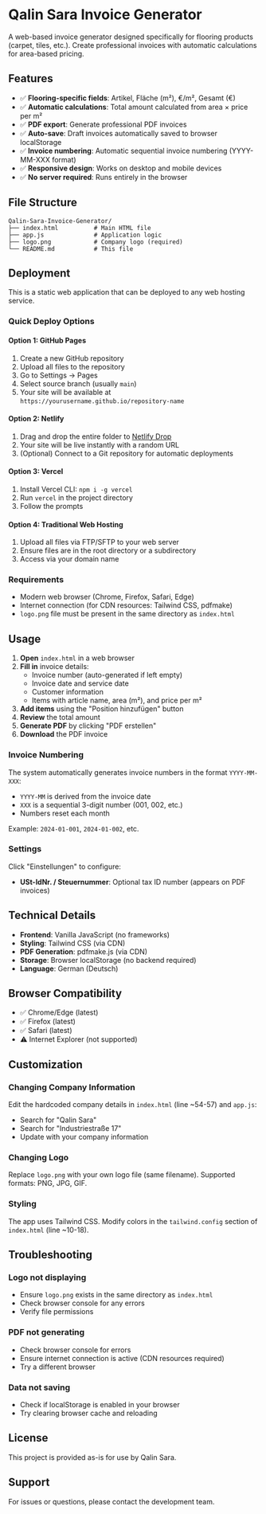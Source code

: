 # Qalin Sara Invoice Generator

A web-based invoice generator designed specifically for flooring products (carpet, tiles, etc.). Create professional invoices with automatic calculations for area-based pricing.

## Features

- ✅ **Flooring-specific fields**: Artikel, Fläche (m²), €/m², Gesamt (€)
- ✅ **Automatic calculations**: Total amount calculated from area × price per m²
- ✅ **PDF export**: Generate professional PDF invoices
- ✅ **Auto-save**: Draft invoices automatically saved to browser localStorage
- ✅ **Invoice numbering**: Automatic sequential invoice numbering (YYYY-MM-XXX format)
- ✅ **Responsive design**: Works on desktop and mobile devices
- ✅ **No server required**: Runs entirely in the browser

## File Structure

```
Qalin-Sara-Invoice-Generator/
├── index.html          # Main HTML file
├── app.js              # Application logic
├── logo.png            # Company logo (required)
└── README.md           # This file
```

## Deployment

This is a static web application that can be deployed to any web hosting service.

### Quick Deploy Options

#### Option 1: GitHub Pages
1. Create a new GitHub repository
2. Upload all files to the repository
3. Go to Settings → Pages
4. Select source branch (usually `main`)
5. Your site will be available at `https://yourusername.github.io/repository-name`

#### Option 2: Netlify
1. Drag and drop the entire folder to [Netlify Drop](https://app.netlify.com/drop)
2. Your site will be live instantly with a random URL
3. (Optional) Connect to a Git repository for automatic deployments

#### Option 3: Vercel
1. Install Vercel CLI: `npm i -g vercel`
2. Run `vercel` in the project directory
3. Follow the prompts

#### Option 4: Traditional Web Hosting
1. Upload all files via FTP/SFTP to your web server
2. Ensure files are in the root directory or a subdirectory
3. Access via your domain name

### Requirements

- Modern web browser (Chrome, Firefox, Safari, Edge)
- Internet connection (for CDN resources: Tailwind CSS, pdfmake)
- `logo.png` file must be present in the same directory as `index.html`

## Usage

1. **Open** `index.html` in a web browser
2. **Fill in** invoice details:
   - Invoice number (auto-generated if left empty)
   - Invoice date and service date
   - Customer information
   - Items with article name, area (m²), and price per m²
3. **Add items** using the "Position hinzufügen" button
4. **Review** the total amount
5. **Generate PDF** by clicking "PDF erstellen"
6. **Download** the PDF invoice

### Invoice Numbering

The system automatically generates invoice numbers in the format `YYYY-MM-XXX`:
- `YYYY-MM` is derived from the invoice date
- `XXX` is a sequential 3-digit number (001, 002, etc.)
- Numbers reset each month

Example: `2024-01-001`, `2024-01-002`, etc.

### Settings

Click "Einstellungen" to configure:
- **USt-IdNr. / Steuernummer**: Optional tax ID number (appears on PDF invoices)

## Technical Details

- **Frontend**: Vanilla JavaScript (no frameworks)
- **Styling**: Tailwind CSS (via CDN)
- **PDF Generation**: pdfmake.js (via CDN)
- **Storage**: Browser localStorage (no backend required)
- **Language**: German (Deutsch)

## Browser Compatibility

- ✅ Chrome/Edge (latest)
- ✅ Firefox (latest)
- ✅ Safari (latest)
- ⚠️ Internet Explorer (not supported)

## Customization

### Changing Company Information

Edit the hardcoded company details in `index.html` (line ~54-57) and `app.js`:
- Search for "Qalin Sara"
- Search for "Industriestraße 17"
- Update with your company information

### Changing Logo

Replace `logo.png` with your own logo file (same filename). Supported formats: PNG, JPG, GIF.

### Styling

The app uses Tailwind CSS. Modify colors in the `tailwind.config` section of `index.html` (line ~10-18).

## Troubleshooting

### Logo not displaying
- Ensure `logo.png` exists in the same directory as `index.html`
- Check browser console for any errors
- Verify file permissions

### PDF not generating
- Check browser console for errors
- Ensure internet connection is active (CDN resources required)
- Try a different browser

### Data not saving
- Check if localStorage is enabled in your browser
- Try clearing browser cache and reloading

## License

This project is provided as-is for use by Qalin Sara.

## Support

For issues or questions, please contact the development team.

